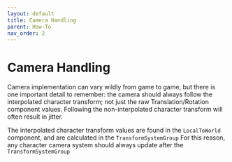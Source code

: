 ```yaml
---
layout: default
title: Camera Handling
parent: How-To
nav_order: 2
---
```


# Camera Handling
Camera implementation can vary wildly from game to game, but there is one important detail to remember: the camera should always follow the interpolated character transform; not just the raw Translation/Rotation component values. Following the non-interpolated character transform will often result in jitter.

The interpolated character transform values are found in the `LocalToWorld` component, and are calculated in the `TransformSystemGroup` For this reason, any character camera system should always update after the `TransformSystemGroup`